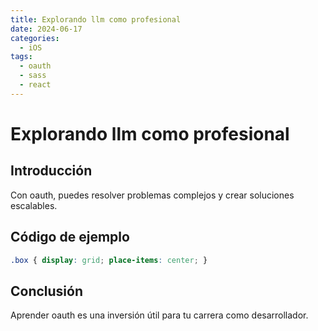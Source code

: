 ```yaml
---
title: Explorando llm como profesional
date: 2024-06-17
categories:
  - iOS
tags:
  - oauth
  - sass
  - react
---
```


# Explorando llm como profesional

## Introducción

Con oauth, puedes resolver problemas complejos y crear soluciones escalables.

## Código de ejemplo

```css
.box { display: grid; place-items: center; }
```

## Conclusión

Aprender oauth es una inversión útil para tu carrera como desarrollador.